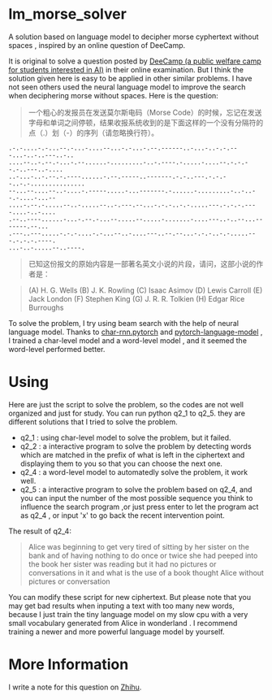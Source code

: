 # lm_morse_solver
A solution based on language model to decipher morse cyphertext without spaces , inspired by an online question of DeeCamp.



It is original to solve a question posted by [DeeCamp (a public welfare camp for students interested in AI)](https://challenger.ai/deecamp_2018_reg) in their online examination. But I think the solution given here is easy to be applied in other similar problems. I have not seen others used the neural language model to improve the search when deciphering morse without spaces. Here is the question:



>一个粗心的发报员在发送莫尔斯电码（Morse Code）的时候，忘记在发送字母和单词之间停顿，结果收报系统收到的是下面这样的一个没有分隔符的点（.）划（-）的序列（请忽略换行符）。
```
.-.-....-.-...--.-...-....--...-.-...-.--.------..-...-..-.-.---...-..-..---..-..
....--..-.--.-...-.--......-.........-..-.----.-.....-....--.-.-.--.-..---..-....
..-...-..-.--.-.----......-.--.-----..-------.-.-..---.-.-.--..-.-...............
--...--....--..-....-.-----.....-...-------.-......-.........-..-..--.-....-...--
....-.--.-.....--..-.....--..-.---.--...-.-.-..-.-.....---.-.-.-.----....-..-....
.--..----......-...-.--.-...--.....--.....-.......-....---..-..--...-------.--...
.---..---.....-.-.-....-.-...--..-....---..--.--...-.-.-..-.-.....---.-.-.-.----.
...-..-.....--..----.
```
>已知这份报文的原始内容是一部著名英文小说的片段，请问，这部小说的作者是：

>(A) H. G. Wells
>(B) J. K. Rowling
>(C) Isaac Asimov
>(D) Lewis Carroll
>(E) Jack London
>(F) Stephen King
>(G) J. R. R. Tolkien
>(H) Edgar Rice Burroughs



To solve the problem, I try using beam search with the help of neural language model.  Thanks to [char-rnn.pytorch](https://github.com/spro/char-rnn.pytorch) and [pytorch-language-model](https://github.com/deeplearningathome/pytorch-language-model.git) , I trained a char-level model and a word-level model , and it seemed the word-level performed better. 


# Using

Here are just the script to solve the problem, so the codes are not well organized and just for study.  You can run python q2_1 to q2_5. they are different solutions that I tried to solve the problem.

- q2_1 : using char-level model to solve the problem, but it failed.
- q2_2 : a interactive program to solve the problem by detecting words which are matched in the prefix of what is left in the ciphertext and displaying them to you so that you can choose the next one.
- q2_4 : a word-level model to automatedly solve the problem, it work well.
- q2_5 : a interactive program to solve the problem based on q2_4, and you can input the number of the most possible sequence you think to influence the search program ,or just press enter to let the program act as q2_4 , or input 'x' to go back the recent intervention point.

The result of q2_4:

>Alice was beginning to get very tired of sitting by her sister on the bank and of having nothing to do once or twice she had peeped into the book her sister was reading but it had no pictures or conversations in it and what is the use of a book thought Alice without pictures or conversation 
>

You can modify these script for new ciphertext. But please note that you may get bad results when inputing a text with too many new words, because I just train the tiny language model on my slow cpu with a very small vocabulary generated from Alice in wonderland . I recommend training a newer and more powerful language model by yourself.

# More Information

I write a note for this question on [Zhihu](https://zhuanlan.zhihu.com/p/37971592).
